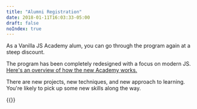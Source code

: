 ```yaml
---
title: "Alumni Registration"
date: 2018-01-11T16:03:33-05:00
draft: false
noIndex: true
---
```


As a Vanilla JS Academy alum, you can go through the program again at a steep discount.

The program has been completely redesigned with a focus on modern JS. [Here's an overview of how the new Academy works.](/)

There are new projects, new techniques, and new approach to learning. You're likely to pick up some new skills along the way.

{{<purchase-link alumni="true" for="essentials">}}